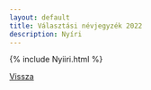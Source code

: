 ```yaml
---
layout: default
title: Választási névjegyzék 2022
description: Nyíri
---
```


{% include Nyiiri.html %}

[Vissza](./)